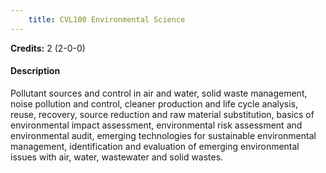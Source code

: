 ```yaml
---
    title: CVL100 Environmental Science
---
```

**Credits:** 2 (2-0-0)



#### Description 
Pollutant sources and control in air and water, solid waste management, noise pollution and control, cleaner production and life cycle analysis, reuse, recovery, source reduction and raw material substitution, basics of environmental impact assessment, environmental risk assessment and environmental audit, emerging technologies for sustainable environmental management, identification and evaluation of emerging environmental issues with air, water, wastewater and solid wastes.